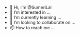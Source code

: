 - 👋 Hi, I’m @SumeriLal
- 👀 I’m interested in ...
- 🌱 I’m currently learning ...
- 💞️ I’m looking to collaborate on ...
- 📫 How to reach me ...

<!---
SumeriLal/SumeriLal is a ✨ special ✨ repository because its `README.md` (this file) appears on your GitHub profile.
You can click the Preview link to take a look at your changes.
--->
